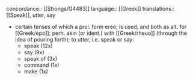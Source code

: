 concordance:: [[Strongs/G4483]] 
language:: [[Greek]] 
translations:: [[Speak]], utter, say

- certain tenses of which a prol. form ereo; is used; and both as alt. for [[Greek/epo]]; perh. akin (or ident.)
  with [[Greek/rheuo]] (through the idea of pouring forth); to utter, i.e. speak or say:
	- speak (12x)
	- say (9x)
	- speak of (3x)
	- command (1x)
	- make (1x)